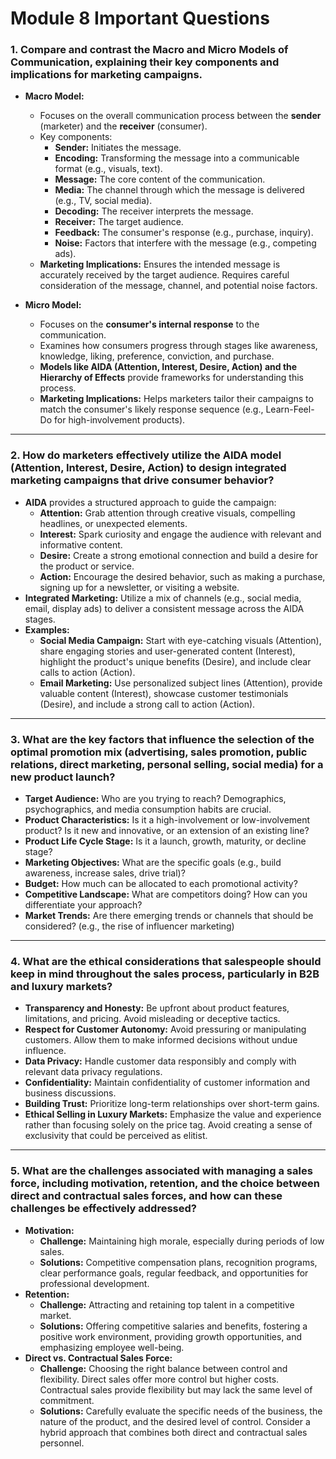 # Module 8 Important Questions

### 1. Compare and contrast the Macro and Micro Models of Communication, explaining their key components and implications for marketing campaigns.

* **Macro Model:**
    * Focuses on the overall communication process between the **sender** (marketer) and the **receiver** (consumer).
    * Key components:
        * **Sender:** Initiates the message.
        * **Encoding:** Transforming the message into a communicable format (e.g., visuals, text).
        * **Message:** The core content of the communication.
        * **Media:** The channel through which the message is delivered (e.g., TV, social media).
        * **Decoding:** The receiver interprets the message.
        * **Receiver:** The target audience.
        * **Feedback:** The consumer's response (e.g., purchase, inquiry).
        * **Noise:** Factors that interfere with the message (e.g., competing ads).
    * **Marketing Implications:** Ensures the intended message is accurately received by the target audience. Requires careful consideration of the message, channel, and potential noise factors.

* **Micro Model:**
    * Focuses on the **consumer's internal response** to the communication. 
    * Examines how consumers progress through stages like awareness, knowledge, liking, preference, conviction, and purchase.
    * **Models like AIDA (Attention, Interest, Desire, Action) and the Hierarchy of Effects** provide frameworks for understanding this process.
    * **Marketing Implications:** Helps marketers tailor their campaigns to match the consumer's likely response sequence (e.g., Learn-Feel-Do for high-involvement products).

---

### 2. How do marketers effectively utilize the AIDA model (Attention, Interest, Desire, Action) to design integrated marketing campaigns that drive consumer behavior?

* **AIDA** provides a structured approach to guide the campaign:
    * **Attention:** Grab attention through creative visuals, compelling headlines, or unexpected elements.
    * **Interest:** Spark curiosity and engage the audience with relevant and informative content.
    * **Desire:** Create a strong emotional connection and build a desire for the product or service.
    * **Action:** Encourage the desired behavior, such as making a purchase, signing up for a newsletter, or visiting a website.
* **Integrated Marketing:** Utilize a mix of channels (e.g., social media, email, display ads) to deliver a consistent message across the AIDA stages.
* **Examples:**
    * **Social Media Campaign:** Start with eye-catching visuals (Attention), share engaging stories and user-generated content (Interest), highlight the product's unique benefits (Desire), and include clear calls to action (Action).
    * **Email Marketing:** Use personalized subject lines (Attention), provide valuable content (Interest), showcase customer testimonials (Desire), and include a strong call to action (Action).

---

### 3. What are the key factors that influence the selection of the optimal promotion mix (advertising, sales promotion, public relations, direct marketing, personal selling, social media) for a new product launch?

* **Target Audience:** Who are you trying to reach? Demographics, psychographics, and media consumption habits are crucial.
* **Product Characteristics:** Is it a high-involvement or low-involvement product? Is it new and innovative, or an extension of an existing line?
* **Product Life Cycle Stage:** Is it a launch, growth, maturity, or decline stage? 
* **Marketing Objectives:** What are the specific goals (e.g., build awareness, increase sales, drive trial)?
* **Budget:** How much can be allocated to each promotional activity?
* **Competitive Landscape:** What are competitors doing? How can you differentiate your approach?
* **Market Trends:** Are there emerging trends or channels that should be considered? (e.g., the rise of influencer marketing)

---

### 4. What are the ethical considerations that salespeople should keep in mind throughout the sales process, particularly in B2B and luxury markets?

* **Transparency and Honesty:** Be upfront about product features, limitations, and pricing. Avoid misleading or deceptive tactics.
* **Respect for Customer Autonomy:** Avoid pressuring or manipulating customers. Allow them to make informed decisions without undue influence.
* **Data Privacy:** Handle customer data responsibly and comply with relevant data privacy regulations.
* **Confidentiality:** Maintain confidentiality of customer information and business discussions.
* **Building Trust:** Prioritize long-term relationships over short-term gains. 
* **Ethical Selling in Luxury Markets:** Emphasize the value and experience rather than focusing solely on the price tag. Avoid creating a sense of exclusivity that could be perceived as elitist.

---

### 5. What are the challenges associated with managing a sales force, including motivation, retention, and the choice between direct and contractual sales forces, and how can these challenges be effectively addressed?

* **Motivation:** 
    * **Challenge:** Maintaining high morale, especially during periods of low sales.
    * **Solutions:** Competitive compensation plans, recognition programs, clear performance goals, regular feedback, and opportunities for professional development.
* **Retention:**
    * **Challenge:** Attracting and retaining top talent in a competitive market.
    * **Solutions:** Offering competitive salaries and benefits, fostering a positive work environment, providing growth opportunities, and emphasizing employee well-being.
* **Direct vs. Contractual Sales Force:**
    * **Challenge:** Choosing the right balance between control and flexibility. Direct sales offer more control but higher costs. Contractual sales provide flexibility but may lack the same level of commitment.
    * **Solutions:** Carefully evaluate the specific needs of the business, the nature of the product, and the desired level of control. Consider a hybrid approach that combines both direct and contractual sales personnel.
